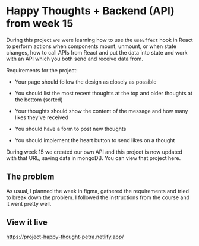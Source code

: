 # Happy Thoughts + Backend (API) from week 15

During this project we were learning how to use the `useEffect` hook in React to perform actions when components mount, unmount, or when state changes, how to call APIs from React and put the data into state and work with an API which you both send and receive data from.

Requirements for the project:

* Your page should follow the design as closely as possible

* You should list the most recent thoughts at the top and older thoughts at the bottom (sorted)

* Your thoughts should show the content of the message and how many likes they've received

* You should have a form to post new thoughts

* You should implement the heart button to send likes on a thought

During week 15 we created our own API and this projcet is now updated with that URL, saving data in mongoDB.
You can view that project here.

## The problem

As usual, I planned the week in figma, gathered the requirements and tried to break down the problem. I followed the instructions from the course and it went pretty well. 

## View it live

https://project-happy-thought-petra.netlify.app/
